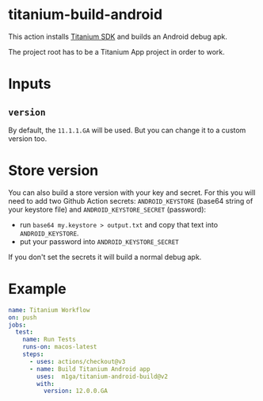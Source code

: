 # titanium-build-android

This action installs [Titanium SDK](https://titaniumsdk.com) and builds an Android debug apk.

The project root has to be a Titanium App project in order to work.

# Inputs

## `version`

By default, the `11.1.1.GA` will be used. But you can change it to a custom version too.

# Store version

You can also build a store version with your key and secret. For this you will need to add two Github Action secrets: `ANDROID_KEYSTORE` (base64 string of your keystore file) and `ANDROID_KEYSTORE_SECRET` (password):

* run `base64 my.keystore > output.txt` and copy that text into `ANDROID_KEYSTORE`.
* put your password into `ANDROID_KEYSTORE_SECRET`

If you don't set the secrets it will build a normal debug apk.

# Example

```yaml
name: Titanium Workflow
on: push
jobs:
  test:
    name: Run Tests
    runs-on: macos-latest
    steps:
      - uses: actions/checkout@v3
      - name: Build Titanium Android app
        uses:  m1ga/titanium-android-build@v2
        with:
          version: 12.0.0.GA
```

